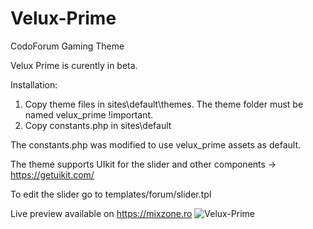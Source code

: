 # Velux-Prime
CodoForum Gaming Theme

Velux Prime is curently in beta. 

Installation: 
1. Copy theme files in sites\default\themes. The theme folder must be named velux_prime !important.
2. Copy constants.php in sites\default 

The constants.php was modified to use velux_prime assets as default.

The theme supports UIkit for the slider and other components -> https://getuikit.com/

To edit the slider go to templates/forum/slider.tpl

Live preview available on https://mixzone.ro
![Velux-Prime](https://i.imgur.com/w7nBgG2.png)

